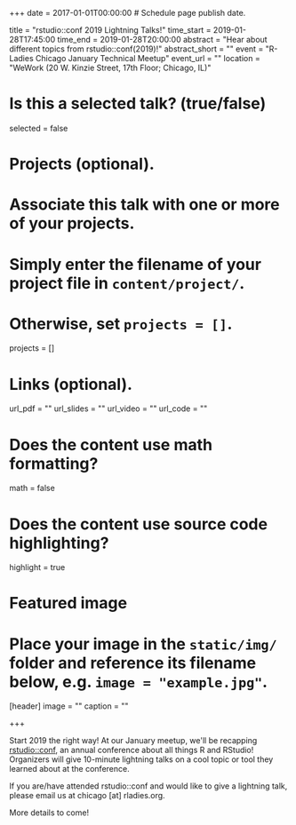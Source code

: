 +++
date = 2017-01-01T00:00:00  # Schedule page publish date.

title = "rstudio::conf 2019 Lightning Talks!"
time_start = 2019-01-28T17:45:00
time_end = 2019-01-28T20:00:00
abstract = "Hear about different topics from rstudio::conf(2019)!"
abstract_short = ""
event = "R-Ladies Chicago January Technical Meetup"
event_url = ""
location = "WeWork (20 W. Kinzie Street, 17th Floor; Chicago, IL)"

# Is this a selected talk? (true/false)
selected = false

# Projects (optional).
#   Associate this talk with one or more of your projects.
#   Simply enter the filename of your project file in `content/project/`.
#   Otherwise, set `projects = []`.
projects = []

# Links (optional).
url_pdf = ""
url_slides = ""
url_video = ""
url_code = ""

# Does the content use math formatting?
math = false

# Does the content use source code highlighting?
highlight = true

# Featured image
# Place your image in the `static/img/` folder and reference its filename below, e.g. `image = "example.jpg"`.
[header]
image = ""
caption = ""

+++

Start 2019 the right way! At our January meetup, we'll be recapping [rstudio::conf](http://www.cvent.com/events/rstudio-conf-austin/event-summary-dd6d75526f3c4554b67c4de32aeffb47.aspx), an annual conference about all things R and RStudio! Organizers will give 10-minute lightning talks on a cool topic or tool they learned about at the conference.   
  
If you are/have attended rstudio::conf and would like to give a lightning talk, please email us at chicago [at] rladies.org.  
  
More details to come!  